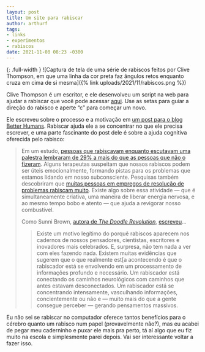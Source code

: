 ```yaml
---
layout: post
title: Um site para rabiscar
author: arthurf
tags:
- links
- experimentos
- rabiscos
date: 2021-11-08 08:23 -0300
---
```

{: .full-width }
![Captura de tela de uma série de rabiscos feitos por Clive Thompson, em que uma linha da cor preta faz ângulos retos enquanto cruza em cima de si mesma]({% link uploads/2021/11/rabiscos.png %})

Clive Thompson é um escritor, e ele desenvolveu um script na web para ajudar a rabiscar que você pode acessar [aqui](https://openprocessing.org/sketch/493770). Use as setas para guiar a direção do rabisco e aperte “c” para começar um novo.

Ele escreveu sobre o processo e a motivação em [um post para o blog Better Humans](https://betterhumans.pub/a-machine-for-helping-you-doodle-ce1c38529f2b). Rabiscar ajuda ele a se concentrar no que ele precisa escrever, e uma parte fascinante do post dele é sobre a ajuda cognitiva oferecida pelo rabisco:

> Em um estudo, [pessoas que rabiscavam enquanto escutavam uma palestra lembraram de 29% a mais do que as pessoas que não o fizeram](https://www.health.harvard.edu/blog/the-thinking-benefits-of-doodling-2016121510844). Alguns terapeutas suspeitam que nossos rabiscos podem ser úteis emocionalmente, formando pistas para os problemas que estamos lidando em nosso subconsciente. Pesquisas também descobriram que [muitas pessoas em empregos de resolução de problemas rabiscam muito](https://cathyhutchison.medium.com/to-doodle-or-not-to-doodle-science-says-doodlers-brains-are-smarter-and-sharper-40ee9f27d5aa). Existe algo sobre essa atividade — que é simultaneamente criativa, uma maneira de liberar energia nervosa, e ao mesmo tempo bobo e atento — que ajuda a revigorar nosso combustível.
>
> Como Sunni Brown, [autora de  *The Doodle Revolution*](https://www.sunnibrown.com/books-courses), [escreveu](https://cathyhutchison.medium.com/to-doodle-or-not-to-doodle-science-says-doodlers-brains-are-smarter-and-sharper-40ee9f27d5aa)…
>
> > Existe um motivo legítimo do porquê rabiscos aparecem nos cadernos de nossos pensadores, cientistas, escritores e inovadores mais celebrados. E, surpresa, não tem nada a ver com eles fazendo nada. Existem muitas evidências que sugerem que o que realmente est[a acontecendo é que o rabiscador está se envolvendo em um processamento de informações profundo e necessário. Um rabiscador está conectando os caminhos neurológicos com caminhos que antes estavam desconectados. Um rabiscador está se concentrando intensamente, vasculhando informações, concientemente ou não e — muito mais do que a gente consegue perceber — gerando pensamentos massivos.

Eu não sei se rabiscar no computador oferece tantos benefícios para o cérebro quanto um rabisco num papel (provavelmente não?), mas eu acabei de pegar meu caderninho e puxar ele mais pra perto, tá aí algo que eu fiz muito na escola e simplesmente parei depois. Vai ser interessante voltar a fazer isso.
